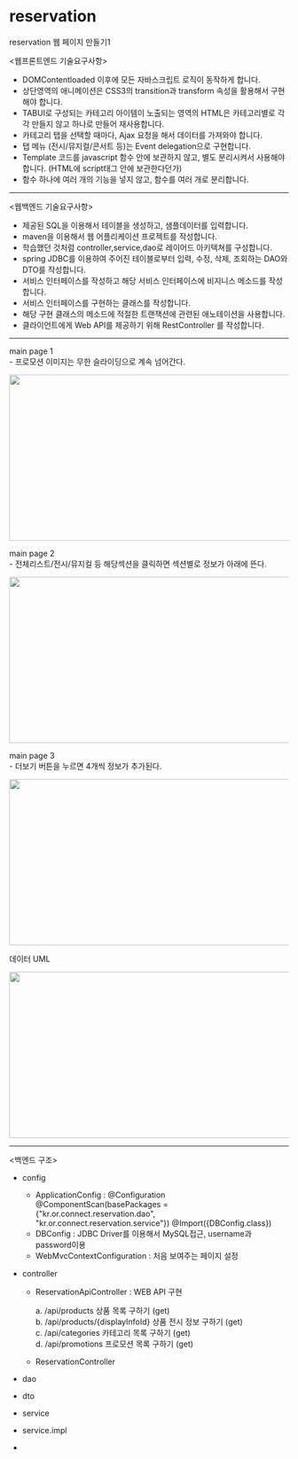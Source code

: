 # reservation
reservation 웹 페이지 만들기1


<웹프론트엔드 기술요구사항>
- DOMContentloaded 이후에 모든 자바스크립트 로직이 동작하게 합니다.
- 상단영역의 애니메이션은 CSS3의 transition과 transform 속성을 활용해서 구현해야 합니다.
- TABUI로 구성되는 카테고리 아이템이 노출되는 영역의 HTML은 카테고리별로 각각 만들지 않고 하나로 만들어 재사용합니다.
- 카테고리 탭을 선택할 때마다, Ajax 요청을 해서 데이터를 가져와야 합니다.
- 탭 메뉴 (전시/뮤지컬/콘서트 등)는 Event delegation으로 구현합니다.
- Template 코드를 javascript 함수 안에 보관하지 않고, 별도 분리시켜서 사용해야 합니다. (HTML에 script태그 안에 보관한다던가)
- 함수 하나에 여러 개의 기능을 넣지 않고, 함수를 여러 개로 분리합니다.

***

<웹백엔드 기술요구사항>
- 제공된 SQL을 이용해서 테이블을 생성하고, 샘플데이터를 입력합니다.
- maven을 이용해서 웹 어플리케이션 프로젝트를 작성합니다.
- 학습했던 것처럼 controller,service,dao로 레이어드 아키텍쳐를 구성합니다.
- spring JDBC를 이용하여 주어진 테이블로부터 입력, 수정, 삭제, 조회하는 DAO와 DTO를 작성합니다.
- 서비스 인터페이스를 작성하고 해당 서비스 인터페이스에 비지니스 메소드를 작성합니다.
- 서비스 인터페이스를 구현하는 클래스를 작성합니다.
- 해당 구현 클래스의 메소드에 적절한 트랜잭션에 관련된 애노테이션을 사용합니다.
- 클라이언트에게 Web API를 제공하기 위해 RestController 를 작성합니다.

***




 <p>main page 1<br>
 - 프로모션 이미지는 무한 슬라이딩으로 계속 넘어간다.  </p>
<img width="600" height="300" src=https://user-images.githubusercontent.com/51191647/88021272-253ccb80-cb68-11ea-9d6d-60575d16f5c6.JPG>
<br>




 <p>main page 2<br>
  - 전체리스트/전시/뮤지컬 등 해당섹션을 클릭하면 섹션별로 정보가 아래에 뜬다.</p>
<img width="600" height="300" src=https://user-images.githubusercontent.com/51191647/88021283-2968e900-cb68-11ea-9da6-304a29a88c37.JPG>
<br>



 <p>main page 3<br>
  - 더보기 버튼을 누르면 4개씩 정보가 추가된다.</p>
<img width="600" height="300" src=https://user-images.githubusercontent.com/51191647/88021291-2bcb4300-cb68-11ea-8b53-e218ed073435.JPG>
<br>


<p>데이터 UML</p>
<img width="600" height="300" src=https://user-images.githubusercontent.com/51191647/88021296-2cfc7000-cb68-11ea-9479-aeb700d13f30.JPG>
<br>


***
<백엔드 구조>
- config
  - ApplicationConfig : @Configuration
                        @ComponentScan(basePackages = {"kr.or.connect.reservation.dao", "kr.or.connect.reservation.service"})
                        @Import({DBConfig.class})
  - DBConfig : JDBC Driver를 이용해서 MySQL접근, username과 password이용
  - WebMvcContextConfiguration : 처음 보여주는 페이지 설정
  
- controller
  - ReservationApiController : WEB API 구현
  
     a. /api/products 상품 목록 구하기 (get) <br>
     b. /api/products/{displayInfoId} 상품 전시 정보 구하기 (get) <br>
     c. /api/categories 카테고리 목록 구하기 (get) <br>
     d. /api/promotions 프로모션 목록 구하기 (get) <br>
     
  - ReservationController
- dao
- dto
- service
- service.impl
- 



